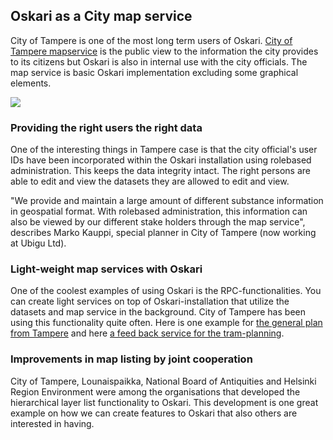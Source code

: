 ## Oskari as a City map service

City of Tampere is one of the most long term users of Oskari. [City of Tampere mapservice](https://kartat.tampere.fi/) 
is the public view to the information the city provides to its citizens but Oskari is also in internal use with the city officials. 
The map service is basic Oskari implementation excluding some graphical elements.

<img src="/images/tampere.PNG"/>

### Providing the right users the right data
One of the interesting things in Tampere case is that the city official's user IDs have been incorporated within the Oskari installation 
using rolebased administration. This keeps the data integrity intact. The right persons are able to edit and view the datasets they are allowed 
to edit and view.

"We provide and maintain a large amount of different substance information in geospatial format. 
With rolebased administration, this information can also be viewed by our different stake holders through the map service", 
describes Marko Kauppi, special planner in City of Tampere (now working at Ubigu Ltd).

### Light-weight map services with Oskari
One of the coolest examples of using Oskari is the RPC-functionalities. 
You can create light services on top of Oskari-installation that utilize the datasets and map service in the background. 
City of Tampere has been using this functionality quite often. 
Here is one example for [the general plan from Tampere](http://karttapalvelu.tampere.fi/www/kanta_yk2040/#) and here 
[a feed back service for the tram-planning](https://kartat.tampere.fi/raitiotieallianssi/).

### Improvements in map listing by joint cooperation
City of Tampere, Lounaispaikka, National Board of Antiquities and Helsinki Region Environment were among the organisations that developed the hierarchical layer list functionality to Oskari.
This development is one great example on how we can create features to Oskari that also others are interested in having.
